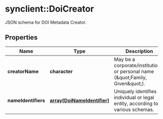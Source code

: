 # synclient::DoiCreator

JSON schema for DOI Metadata Creator.
## Properties
Name | Type | Description | Notes
------------ | ------------- | ------------- | -------------
**creatorName** | **character** | May be a corporate/institutional or personal name (\&quot;Family, Given\&quot;). | 
**nameIdentifiers** | [**array[DoiNameIdentifier]**](DoiNameIdentifier.md) | Uniquely identifies an individual or legal entity, according to various schemas. | [optional] 


